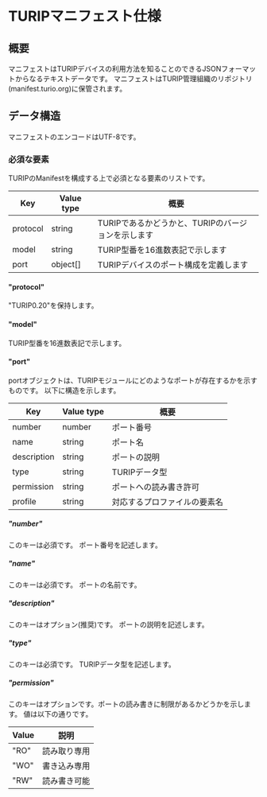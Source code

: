 # TURIPマニフェスト仕様

## 概要

マニフェストはTURIPデバイスの利用方法を知ることのできるJSONフォーマットからなるテキストデータです。
マニフェストはTURIP管理組織のリポジトリ(manifest.turio.org)に保管されます。

## データ構造

マニフェストのエンコードはUTF-8です。

### 必須な要素

TURIPのManifestを構成する上で必須となる要素のリストです。

Key      | Value type | 概要
---------|------------|---------------------------------------------------
protocol | string     | TURIPであるかどうかと、TURIPのバージョンを示します
model    | string     | TURIP型番を16進数表記で示します
port     | object[]   | TURIPデバイスのポート構成を定義します

#### "protocol"

"TURIP0.20"を保持します。

#### "model"

TURIP型番を16進数表記で示します。

#### "port"

portオブジェクトは、TURIPモジュールにどのようなポートが存在するかを示すものです。
以下に構造を示します。

Key         | Value type | 概要
------------|------------|-----------------------------
number      | number     | ポート番号
name        | string     | ポート名
description | string     | ポートの説明
type        | string     | TURIPデータ型
permission  | string     | ポートへの読み書き許可
profile     | string     | 対応するプロファイルの要素名

##### "number"

このキーは必須です。
ポート番号を記述します。

##### "name"

このキーは必須です。
ポートの名前です。

##### "description"

このキーはオプション(推奨)です。
ポートの説明を記述します。

##### "type"

このキーは必須です。
TURIPデータ型を記述します。

##### "permission"

このキーはオプションです。ポートの読み書きに制限があるかどうかを示します。
値は以下の通りです。

Value | 説明
------|-------------
"RO"  | 読み取り専用
"WO"  | 書き込み専用
"RW"  | 読み書き可能
